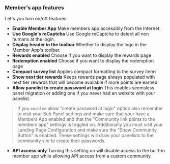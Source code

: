 ### Member's app features

Let's you turn on/off features:

- **Enable Member App** Make members app accessibly from the Internet.
- **Use Google's reCaptcha** Use Google reCaptcha to detect all non humans at the login.
- **Display header in the toolbar** Whether to display the logo in the Member App's toolbar.
- **Rewards enabled** Choose if you want to display the rewards page
- **Redemption enabled** Choose if you want to display the redemption page
- **Compact survey list** Applies compact formatting to the survey items
- **Show next tier rewards** Keeps rewards page always populated with next tier rewards that will become available if more points are earned.
- **Allow panelist to create password at login** This enables seemsless panel migration or adding one if you never had an website with your panelist.

> If you ```enabled``` allow "create password at login" option also remember to visit your Sub Panel settings and make sure that your have a Members App enabled and that the "Community link points to the members app" settings is toggled on. Additionally you must visit your Landing Page Configuration and make sure the "Show Community Button" is enabled. These settings will draw your panelists to the community site to create their passwords.

- **API access only** Turning this setting on will disable access to the built-in member app while allowing API access from a custom community.

